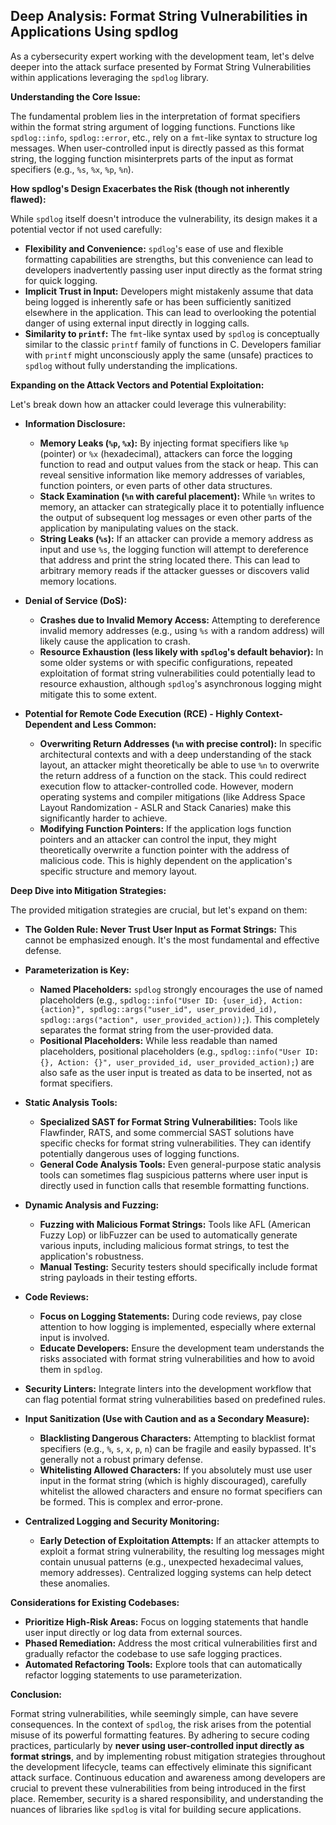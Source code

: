 ## Deep Analysis: Format String Vulnerabilities in Applications Using spdlog

As a cybersecurity expert working with the development team, let's delve deeper into the attack surface presented by Format String Vulnerabilities within applications leveraging the `spdlog` library.

**Understanding the Core Issue:**

The fundamental problem lies in the interpretation of format specifiers within the format string argument of logging functions. Functions like `spdlog::info`, `spdlog::error`, etc., rely on a `fmt`-like syntax to structure log messages. When user-controlled input is directly passed as this format string, the logging function misinterprets parts of the input as format specifiers (e.g., `%s`, `%x`, `%p`, `%n`).

**How spdlog's Design Exacerbates the Risk (though not inherently flawed):**

While `spdlog` itself doesn't introduce the vulnerability, its design makes it a potential vector if not used carefully:

* **Flexibility and Convenience:** `spdlog`'s ease of use and flexible formatting capabilities are strengths, but this convenience can lead to developers inadvertently passing user input directly as the format string for quick logging.
* **Implicit Trust in Input:** Developers might mistakenly assume that data being logged is inherently safe or has been sufficiently sanitized elsewhere in the application. This can lead to overlooking the potential danger of using external input directly in logging calls.
* **Similarity to `printf`:** The `fmt`-like syntax used by `spdlog` is conceptually similar to the classic `printf` family of functions in C. Developers familiar with `printf` might unconsciously apply the same (unsafe) practices to `spdlog` without fully understanding the implications.

**Expanding on the Attack Vectors and Potential Exploitation:**

Let's break down how an attacker could leverage this vulnerability:

* **Information Disclosure:**
    * **Memory Leaks (`%p`, `%x`):**  By injecting format specifiers like `%p` (pointer) or `%x` (hexadecimal), attackers can force the logging function to read and output values from the stack or heap. This can reveal sensitive information like memory addresses of variables, function pointers, or even parts of other data structures.
    * **Stack Examination (`%n` with careful placement):** While `%n` writes to memory, an attacker can strategically place it to potentially influence the output of subsequent log messages or even other parts of the application by manipulating values on the stack.
    * **String Leaks (`%s`):** If an attacker can provide a memory address as input and use `%s`, the logging function will attempt to dereference that address and print the string located there. This can lead to arbitrary memory reads if the attacker guesses or discovers valid memory locations.

* **Denial of Service (DoS):**
    * **Crashes due to Invalid Memory Access:**  Attempting to dereference invalid memory addresses (e.g., using `%s` with a random address) will likely cause the application to crash.
    * **Resource Exhaustion (less likely with `spdlog`'s default behavior):** In some older systems or with specific configurations, repeated exploitation of format string vulnerabilities could potentially lead to resource exhaustion, although `spdlog`'s asynchronous logging might mitigate this to some extent.

* **Potential for Remote Code Execution (RCE) - Highly Context-Dependent and Less Common:**
    * **Overwriting Return Addresses (`%n` with precise control):** In specific architectural contexts and with a deep understanding of the stack layout, an attacker might theoretically be able to use `%n` to overwrite the return address of a function on the stack. This could redirect execution flow to attacker-controlled code. However, modern operating systems and compiler mitigations (like Address Space Layout Randomization - ASLR and Stack Canaries) make this significantly harder to achieve.
    * **Modifying Function Pointers:** If the application logs function pointers and an attacker can control the input, they might theoretically overwrite a function pointer with the address of malicious code. This is highly dependent on the application's specific structure and memory layout.

**Deep Dive into Mitigation Strategies:**

The provided mitigation strategies are crucial, but let's expand on them:

* **The Golden Rule: Never Trust User Input as Format Strings:** This cannot be emphasized enough. It's the most fundamental and effective defense.

* **Parameterization is Key:**
    * **Named Placeholders:** `spdlog` strongly encourages the use of named placeholders (e.g., `spdlog::info("User ID: {user_id}, Action: {action}", spdlog::args("user_id", user_provided_id), spdlog::args("action", user_provided_action));`). This completely separates the format string from the user-provided data.
    * **Positional Placeholders:**  While less readable than named placeholders, positional placeholders (e.g., `spdlog::info("User ID: {}, Action: {}", user_provided_id, user_provided_action);`) are also safe as the user input is treated as data to be inserted, not as format specifiers.

* **Static Analysis Tools:**
    * **Specialized SAST for Format String Vulnerabilities:** Tools like Flawfinder, RATS, and some commercial SAST solutions have specific checks for format string vulnerabilities. They can identify potentially dangerous uses of logging functions.
    * **General Code Analysis Tools:** Even general-purpose static analysis tools can sometimes flag suspicious patterns where user input is directly used in function calls that resemble formatting functions.

* **Dynamic Analysis and Fuzzing:**
    * **Fuzzing with Malicious Format Strings:**  Tools like AFL (American Fuzzy Lop) or libFuzzer can be used to automatically generate various inputs, including malicious format strings, to test the application's robustness.
    * **Manual Testing:** Security testers should specifically include format string payloads in their testing efforts.

* **Code Reviews:**
    * **Focus on Logging Statements:** During code reviews, pay close attention to how logging is implemented, especially where external input is involved.
    * **Educate Developers:** Ensure the development team understands the risks associated with format string vulnerabilities and how to avoid them in `spdlog`.

* **Security Linters:** Integrate linters into the development workflow that can flag potential format string vulnerabilities based on predefined rules.

* **Input Sanitization (Use with Caution and as a Secondary Measure):**
    * **Blacklisting Dangerous Characters:** Attempting to blacklist format specifiers (e.g., `%`, `s`, `x`, `p`, `n`) can be fragile and easily bypassed. It's generally not a robust primary defense.
    * **Whitelisting Allowed Characters:**  If you absolutely must use user input in the format string (which is highly discouraged), carefully whitelist the allowed characters and ensure no format specifiers can be formed. This is complex and error-prone.

* **Centralized Logging and Security Monitoring:**
    * **Early Detection of Exploitation Attempts:** If an attacker attempts to exploit a format string vulnerability, the resulting log messages might contain unusual patterns (e.g., unexpected hexadecimal values, memory addresses). Centralized logging systems can help detect these anomalies.

**Considerations for Existing Codebases:**

* **Prioritize High-Risk Areas:** Focus on logging statements that handle user input directly or log data from external sources.
* **Phased Remediation:**  Address the most critical vulnerabilities first and gradually refactor the codebase to use safe logging practices.
* **Automated Refactoring Tools:** Explore tools that can automatically refactor logging statements to use parameterization.

**Conclusion:**

Format string vulnerabilities, while seemingly simple, can have severe consequences. In the context of `spdlog`, the risk arises from the potential misuse of its powerful formatting features. By adhering to secure coding practices, particularly by **never using user-controlled input directly as format strings**, and by implementing robust mitigation strategies throughout the development lifecycle, teams can effectively eliminate this significant attack surface. Continuous education and awareness among developers are crucial to prevent these vulnerabilities from being introduced in the first place. Remember, security is a shared responsibility, and understanding the nuances of libraries like `spdlog` is vital for building secure applications.
